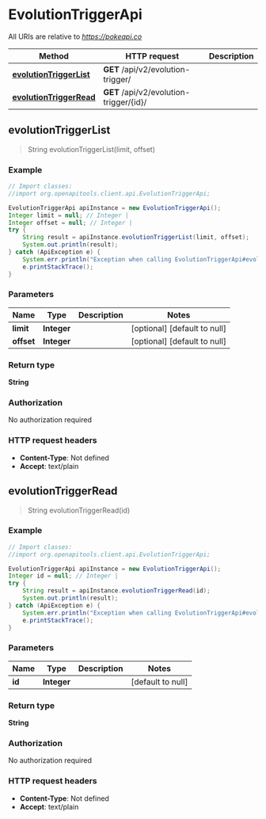 # EvolutionTriggerApi

All URIs are relative to *https://pokeapi.co*

Method | HTTP request | Description
------------- | ------------- | -------------
[**evolutionTriggerList**](EvolutionTriggerApi.md#evolutionTriggerList) | **GET** /api/v2/evolution-trigger/ | 
[**evolutionTriggerRead**](EvolutionTriggerApi.md#evolutionTriggerRead) | **GET** /api/v2/evolution-trigger/{id}/ | 



## evolutionTriggerList

> String evolutionTriggerList(limit, offset)



### Example

```java
// Import classes:
//import org.openapitools.client.api.EvolutionTriggerApi;

EvolutionTriggerApi apiInstance = new EvolutionTriggerApi();
Integer limit = null; // Integer | 
Integer offset = null; // Integer | 
try {
    String result = apiInstance.evolutionTriggerList(limit, offset);
    System.out.println(result);
} catch (ApiException e) {
    System.err.println("Exception when calling EvolutionTriggerApi#evolutionTriggerList");
    e.printStackTrace();
}
```

### Parameters


Name | Type | Description  | Notes
------------- | ------------- | ------------- | -------------
 **limit** | **Integer**|  | [optional] [default to null]
 **offset** | **Integer**|  | [optional] [default to null]

### Return type

**String**

### Authorization

No authorization required

### HTTP request headers

- **Content-Type**: Not defined
- **Accept**: text/plain


## evolutionTriggerRead

> String evolutionTriggerRead(id)



### Example

```java
// Import classes:
//import org.openapitools.client.api.EvolutionTriggerApi;

EvolutionTriggerApi apiInstance = new EvolutionTriggerApi();
Integer id = null; // Integer | 
try {
    String result = apiInstance.evolutionTriggerRead(id);
    System.out.println(result);
} catch (ApiException e) {
    System.err.println("Exception when calling EvolutionTriggerApi#evolutionTriggerRead");
    e.printStackTrace();
}
```

### Parameters


Name | Type | Description  | Notes
------------- | ------------- | ------------- | -------------
 **id** | **Integer**|  | [default to null]

### Return type

**String**

### Authorization

No authorization required

### HTTP request headers

- **Content-Type**: Not defined
- **Accept**: text/plain

